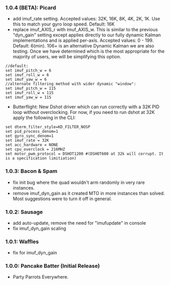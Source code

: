 
### 1.0.4 (BETA): Picard
* add imuf_rate setting. Accepted values: 32K, 16K, 8K, 4K, 2K, 1K. Use this to match your gyro loop speed. Default: 16K
* replace imuf_AXIS_r with imuf_AXIS_w. This is similar to the previous "dyn_gain" setting except applies directly to our fully dynamic Kalman implementations and is applied per-axis. Accepted values: 0 - 199. Default: 6(min). 106+ is an alternative Dynamic Kalman we are also testing. Once we have determined which is the most appropriate for the majority of users, we will be simplifying this option.


```
//default:
set imuf_pitch_w = 6
set imuf_roll_w = 6
set imuf_yaw_w = 6
//alternate filtering method with wider dynamic "window":
set imuf_pitch_w = 115
set imuf_roll_w = 115
set imuf_yaw_w = 115
```
* Butterflight: New Dshot driver which can run correctly with a 32K PID loop without overclocking. 
For now, if you need to run dshot at 32K apply the following in the CLI:

```
set dterm_filter_style=KD_FILTER_NOSP
set pid_process_denom=1
set gyro_sync_denom=1
set imuf_rate = 32K
set acc_hardware = NONE
set cpu_overclock = 216MHZ
set motor_pwm_protocol = DSHOT1200 #(DSHOT600 at 32k will corrupt. It is a specification limitiation)
```

### 1.0.3: Bacon & Spam
* fix init bug where the quad wouldn't arm randomly in very rare instances.
* remove imuf_dyn_gain as it created MTO in more instances than solved. Most suggestions were to turn it off in general.

### 1.0.2: Sausage
* add auto-update, remove the need for "imufupdate" in console
* fix imuf_dyn_gain scaling

### 1.0.1: Waffles
* fix for imuf_dyn_gain 

### 1.0.0: Pancake Batter (Initial Release)
* Party Parrots Everywhere.
